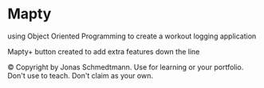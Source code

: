 # Mapty
using Object Oriented Programming to create a workout logging application


Mapty+ button created to add extra features down the line


© Copyright by Jonas Schmedtmann. Use for learning or your portfolio. Don't use to teach. Don't claim as your own. 
